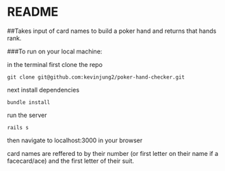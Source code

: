 # README

##Takes input of card names to build a poker hand and returns that hands rank.

###To run on your local machine:

in the terminal first clone the repo

```git clone git@github.com:kevinjung2/poker-hand-checker.git```

next install dependencies

```bundle install```

run the server

```rails s```

then navigate to localhost:3000 in your browser

card names are reffered to by their number (or first letter on their name if a facecard/ace) and the first letter of their suit.
